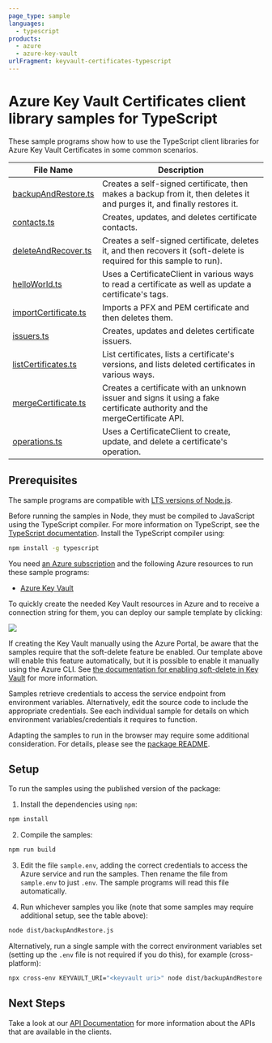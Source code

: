 ```yaml
---
page_type: sample
languages:
  - typescript
products:
  - azure
  - azure-key-vault
urlFragment: keyvault-certificates-typescript
---
```


# Azure Key Vault Certificates client library samples for TypeScript

These sample programs show how to use the TypeScript client libraries for Azure Key Vault Certificates in some common scenarios.

| **File Name**                             | **Description**                                                                                                            |
| ----------------------------------------- | -------------------------------------------------------------------------------------------------------------------------- |
| [backupAndRestore.ts][backupandrestore]   | Creates a self-signed certificate, then makes a backup from it, then deletes it and purges it, and finally restores it.    |
| [contacts.ts][contacts]                   | Creates, updates, and deletes certificate contacts.                                                                        |
| [deleteAndRecover.ts][deleteandrecover]   | Creates a self-signed certificate, deletes it, and then recovers it (soft-delete is required for this sample to run).      |
| [helloWorld.ts][helloworld]               | Uses a CertificateClient in various ways to read a certificate as well as update a certificate's tags.                     |
| [importCertificate.ts][importcertificate] | Imports a PFX and PEM certificate and then deletes them.                                                                   |
| [issuers.ts][issuers]                     | Creates, updates and deletes certificate issuers.                                                                          |
| [listCertificates.ts][listcertificates]   | List certificates, lists a certificate's versions, and lists deleted certificates in various ways.                         |
| [mergeCertificate.ts][mergecertificate]   | Creates a certificate with an unknown issuer and signs it using a fake certificate authority and the mergeCertificate API. |
| [operations.ts][operations]               | Uses a CertificateClient to create, update, and delete a certificate's operation.                                          |

## Prerequisites

The sample programs are compatible with [LTS versions of Node.js](https://nodejs.org/about/releases/).

Before running the samples in Node, they must be compiled to JavaScript using the TypeScript compiler. For more information on TypeScript, see the [TypeScript documentation][typescript]. Install the TypeScript compiler using:

```bash
npm install -g typescript
```

You need [an Azure subscription][freesub] and the following Azure resources to run these sample programs:

- [Azure Key Vault][createinstance_azurekeyvault]

To quickly create the needed Key Vault resources in Azure and to receive a connection string for them, you can deploy our sample template by clicking:

[![](http://azuredeploy.net/deploybutton.png)](https://portal.azure.com/#create/Microsoft.Template/uri/https%3A%2F%2Fraw.githubusercontent.com%2FAzure%2Fazure-sdk-for-js%2Fmaster%2Fsdk%2Fkeyvault%2Ftest-resources.json)

If creating the Key Vault manually using the Azure Portal, be aware that the samples require that the soft-delete feature be enabled. Our template above will enable this feature automatically, but it is possible to enable it manually using the Azure CLI. See [the documentation for enabling soft-delete in Key Vault](https://docs.microsoft.com/azure/key-vault/key-vault-soft-delete-cli) for more information.

Samples retrieve credentials to access the service endpoint from environment variables. Alternatively, edit the source code to include the appropriate credentials. See each individual sample for details on which environment variables/credentials it requires to function.

Adapting the samples to run in the browser may require some additional consideration. For details, please see the [package README][package].

## Setup

To run the samples using the published version of the package:

1. Install the dependencies using `npm`:

```bash
npm install
```

2. Compile the samples:

```bash
npm run build
```

3. Edit the file `sample.env`, adding the correct credentials to access the Azure service and run the samples. Then rename the file from `sample.env` to just `.env`. The sample programs will read this file automatically.

4. Run whichever samples you like (note that some samples may require additional setup, see the table above):

```bash
node dist/backupAndRestore.js
```

Alternatively, run a single sample with the correct environment variables set (setting up the `.env` file is not required if you do this), for example (cross-platform):

```bash
npx cross-env KEYVAULT_URI="<keyvault uri>" node dist/backupAndRestore.js
```

## Next Steps

Take a look at our [API Documentation][apiref] for more information about the APIs that are available in the clients.

[backupandrestore]: https://github.com/Azure/azure-sdk-for-js/blob/main/sdk/keyvault/keyvault-certificates/samples/v4/typescript/src/backupAndRestore.ts
[contacts]: https://github.com/Azure/azure-sdk-for-js/blob/main/sdk/keyvault/keyvault-certificates/samples/v4/typescript/src/contacts.ts
[deleteandrecover]: https://github.com/Azure/azure-sdk-for-js/blob/main/sdk/keyvault/keyvault-certificates/samples/v4/typescript/src/deleteAndRecover.ts
[helloworld]: https://github.com/Azure/azure-sdk-for-js/blob/main/sdk/keyvault/keyvault-certificates/samples/v4/typescript/src/helloWorld.ts
[importcertificate]: https://github.com/Azure/azure-sdk-for-js/blob/main/sdk/keyvault/keyvault-certificates/samples/v4/typescript/src/importCertificate.ts
[issuers]: https://github.com/Azure/azure-sdk-for-js/blob/main/sdk/keyvault/keyvault-certificates/samples/v4/typescript/src/issuers.ts
[listcertificates]: https://github.com/Azure/azure-sdk-for-js/blob/main/sdk/keyvault/keyvault-certificates/samples/v4/typescript/src/listCertificates.ts
[mergecertificate]: https://github.com/Azure/azure-sdk-for-js/blob/main/sdk/keyvault/keyvault-certificates/samples/v4/typescript/src/mergeCertificate.ts
[operations]: https://github.com/Azure/azure-sdk-for-js/blob/main/sdk/keyvault/keyvault-certificates/samples/v4/typescript/src/operations.ts
[apiref]: https://docs.microsoft.com/javascript/api/@azure/keyvault-certificates
[freesub]: https://azure.microsoft.com/free/
[createinstance_azurekeyvault]: https://docs.microsoft.com/azure/key-vault/quick-create-portal
[package]: https://github.com/Azure/azure-sdk-for-js/tree/main/sdk/keyvault/keyvault-certificates/README.md
[typescript]: https://www.typescriptlang.org/docs/home.html

